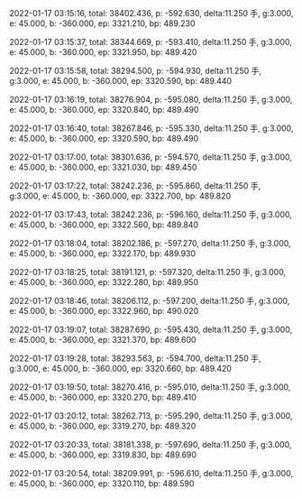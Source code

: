 2022-01-17 03:15:16, total: 38402.436, p: -592.630, delta:11.250 手, g:3.000, e: 45.000, b: -360.000, ep: 3321.210, bp: 489.230

2022-01-17 03:15:37, total: 38344.669, p: -593.410, delta:11.250 手, g:3.000, e: 45.000, b: -360.000, ep: 3321.950, bp: 489.420

2022-01-17 03:15:58, total: 38294.500, p: -594.930, delta:11.250 手, g:3.000, e: 45.000, b: -360.000, ep: 3320.590, bp: 489.440

2022-01-17 03:16:19, total: 38276.904, p: -595.080, delta:11.250 手, g:3.000, e: 45.000, b: -360.000, ep: 3320.840, bp: 489.490

2022-01-17 03:16:40, total: 38267.846, p: -595.330, delta:11.250 手, g:3.000, e: 45.000, b: -360.000, ep: 3320.590, bp: 489.490

2022-01-17 03:17:00, total: 38301.636, p: -594.570, delta:11.250 手, g:3.000, e: 45.000, b: -360.000, ep: 3321.030, bp: 489.450

2022-01-17 03:17:22, total: 38242.236, p: -595.860, delta:11.250 手, g:3.000, e: 45.000, b: -360.000, ep: 3322.700, bp: 489.820

2022-01-17 03:17:43, total: 38242.236, p: -596.160, delta:11.250 手, g:3.000, e: 45.000, b: -360.000, ep: 3322.560, bp: 489.840

2022-01-17 03:18:04, total: 38202.186, p: -597.270, delta:11.250 手, g:3.000, e: 45.000, b: -360.000, ep: 3322.170, bp: 489.930

2022-01-17 03:18:25, total: 38191.121, p: -597.320, delta:11.250 手, g:3.000, e: 45.000, b: -360.000, ep: 3322.280, bp: 489.950

2022-01-17 03:18:46, total: 38206.112, p: -597.200, delta:11.250 手, g:3.000, e: 45.000, b: -360.000, ep: 3322.960, bp: 490.020

2022-01-17 03:19:07, total: 38287.690, p: -595.430, delta:11.250 手, g:3.000, e: 45.000, b: -360.000, ep: 3321.370, bp: 489.600

2022-01-17 03:19:28, total: 38293.563, p: -594.700, delta:11.250 手, g:3.000, e: 45.000, b: -360.000, ep: 3320.660, bp: 489.420

2022-01-17 03:19:50, total: 38270.416, p: -595.010, delta:11.250 手, g:3.000, e: 45.000, b: -360.000, ep: 3320.270, bp: 489.410

2022-01-17 03:20:12, total: 38262.713, p: -595.290, delta:11.250 手, g:3.000, e: 45.000, b: -360.000, ep: 3319.270, bp: 489.320

2022-01-17 03:20:33, total: 38181.338, p: -597.690, delta:11.250 手, g:3.000, e: 45.000, b: -360.000, ep: 3319.830, bp: 489.690

2022-01-17 03:20:54, total: 38209.991, p: -596.610, delta:11.250 手, g:3.000, e: 45.000, b: -360.000, ep: 3320.110, bp: 489.590